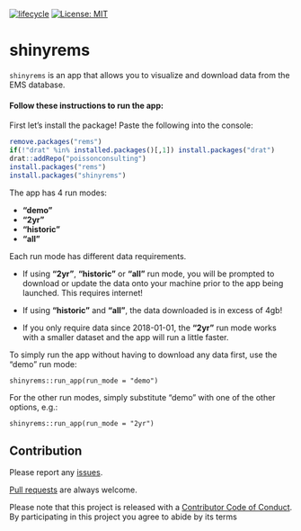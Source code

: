 
<!-- README.md is generated from README.Rmd. Please edit that file -->

[![lifecycle](https://img.shields.io/badge/lifecycle-experimental-orange.svg)](https://www.tidyverse.org/lifecycle/#experimental)
[![License:
MIT](https://img.shields.io/badge/License-MIT-green.svg)](https://opensource.org/licenses/MIT)

# shinyrems

`shinyrems` is an app that allows you to visualize and download data
from the EMS database.

#### Follow these instructions to run the app:

First let’s install the package\! Paste the following into the console:

``` r
remove.packages("rems")
if(!"drat" %in% installed.packages()[,1]) install.packages("drat")
drat::addRepo("poissonconsulting")
install.packages("rems")
install.packages("shinyrems")
```

The app has 4 run modes:

  - **“demo”**
  - **“2yr”**
  - **“historic”**
  - **“all”**

Each run mode has different data requirements.

  - If using **“2yr”**, **“historic”** or **“all”** run mode, you will
    be prompted to download or update the data onto your machine prior
    to the app being launched. This requires internet\!

  - If using **“historic”** and **“all”**, the data downloaded is in
    excess of 4gb\!

  - If you only require data since 2018-01-01, the **“2yr”** run mode
    works with a smaller dataset and the app will run a little faster.

To simply run the app without having to download any data first, use the
“demo” run mode:

    shinyrems::run_app(run_mode = "demo")

For the other run modes, simply substitute “demo” with one of the other
options, e.g.:

    shinyrems::run_app(run_mode = "2yr")

## Contribution

Please report any
[issues](https://github.com/poissonconsulting/shinyrems/issues).

[Pull requests](https://github.com/poissonconsulting/shinyrems/pulls)
are always welcome.

Please note that this project is released with a [Contributor Code of
Conduct](CONDUCT.md). By participating in this project you agree to
abide by its terms
